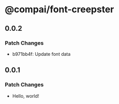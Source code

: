 # @compai/font-creepster

## 0.0.2

### Patch Changes

- b971bb4f: Update font data

## 0.0.1

### Patch Changes

- Hello, world!

